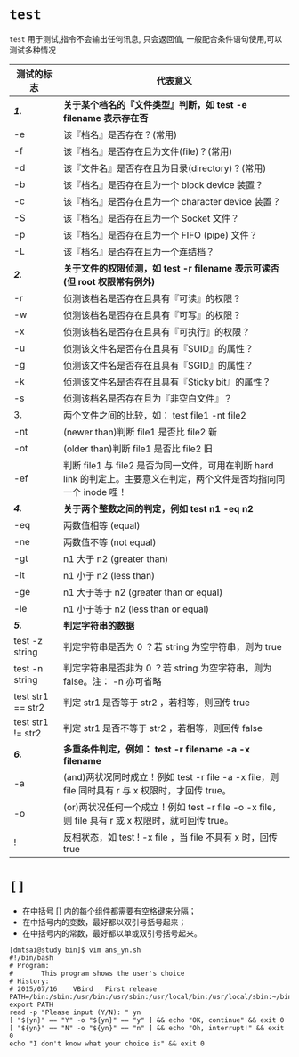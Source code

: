 # `test`
`test` 用于测试,指令不会输出任何讯息, 只会返回值, 一般配合条件语句使用,可以测试多种情况

| 测试的标志             | 代表意义                                                                        |
| ----------------- | --------------------------------------------------------------------------- |
| ***1.***          | **关于某个档名的『文件类型』判断，如 test -e filename 表示存在否**                                |
| -e                | 该『档名』是否存在？(常用)                                                              |
| -f                | 该『档名』是否存在且为文件(file)？(常用)                                                    |
| -d                | 该『文件名』是否存在且为目录(directory)？(常用)                                              |
| -b                | 该『档名』是否存在且为一个 block device 装置？                                              |
| -c                | 该『档名』是否存在且为一个 character device 装置？                                          |
| -S                | 该『档名』是否存在且为一个 Socket 文件？                                                    |
| -p                | 该『档名』是否存在且为一个 FIFO (pipe) 文件？                                               |
| -L                | 该『档名』是否存在且为一个连结档？                                                           |
| ***2.***          | **关于文件的权限侦测，如 test -r filename 表示可读否 (但 root 权限常有例外)**                      |
| -r                | 侦测该档名是否存在且具有『可读』的权限？                                                        |
| -w                | 侦测该档名是否存在且具有『可写』的权限？                                                        |
| -x                | 侦测该档名是否存在且具有『可执行』的权限？                                                       |
| -u                | 侦测该文件名是否存在且具有『SUID』的属性？                                                     |
| -g                | 侦测该文件名是否存在且具有『SGID』的属性？                                                     |
| -k                | 侦测该文件名是否存在且具有『Sticky bit』的属性？                                               |
| -s                | 侦测该档名是否存在且为『非空白文件』？                                                         |
| 3.                | 两个文件之间的比较，如： test file1 -nt file2                                           |
| -nt               | (newer than)判断 file1 是否比 file2 新                                            |
| -ot               | (older than)判断 file1 是否比 file2 旧                                            |
| -ef               | 判断 file1 与 file2 是否为同一文件，可用在判断 hard link 的判定上。主要意义在判定，两个文件是否均指向同一个 inode 哩！ |
| ***4.***          | **关于两个整数之间的判定，例如 test n1 -eq n2**                                           |
| -eq               | 两数值相等 (equal)                                                               |
| -ne               | 两数值不等 (not equal)                                                           |
| -gt               | n1 大于 n2 (greater than)                                                     |
| -lt               | n1 小于 n2 (less than)                                                        |
| -ge               | n1 大于等于 n2 (greater than or equal)                                          |
| -le               | n1 小于等于 n2 (less than or equal)                                             |
| ***5.***          | **判定字符串的数据**                                                                |
| test -z string    | 判定字符串是否为 0 ？若 string 为空字符串，则为 true                                          |
| test -n string    | 判定字符串是否非为 0 ？若 string 为空字符串，则为 false。注： -n 亦可省略                             |
| test str1 == str2 | 判定 str1 是否等于 str2 ，若相等，则回传 true                                             |
| test str1 != str2 | 判定 str1 是否不等于 str2 ，若相等，则回传 false                                           |
| ***6.***          | **多重条件判定，例如： test -r filename -a -x filename**                              |
| -a                | (and)两状况同时成立！例如 test -r file -a -x file，则 file 同时具有 r 与 x 权限时，才回传 true。     |
| -o                | (or)两状况任何一个成立！例如 test -r file -o -x file，则 file 具有 r 或 x 权限时，就可回传 true。     |
| !                 | 反相状态，如 test ! -x file ，当 file 不具有 x 时，回传 true                               |
# `[]`
- 在中括号 [] 内的每个组件都需要有空格键来分隔；
- 在中括号内的变数，最好都以双引号括号起来；
- 在中括号内的常数，最好都以单或双引号括号起来。

```shell
[dmtsai@study bin]$ vim ans_yn.sh
#!/bin/bash
# Program:
#		This program shows the user's choice
# History:
# 2015/07/16	VBird	First release
PATH=/bin:/sbin:/usr/bin:/usr/sbin:/usr/local/bin:/usr/local/sbin:~/bin
export PATH
read -p "Please input (Y/N): " yn
[ "${yn}" == "Y" -o "${yn}" == "y" ] && echo "OK, continue" && exit 0
[ "${yn}" == "N" -o "${yn}" == "n" ] && echo "Oh, interrupt!" && exit 0
echo "I don't know what your choice is" && exit 0
```
